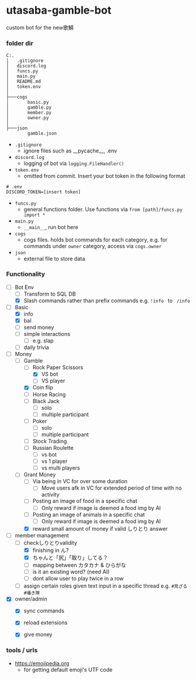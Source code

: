 # utasaba-gamble-bot
custom bot for the new歌鯖

### folder dir

```
C:.
│   .gitignore
│   discord.log
│   funcs.py
│   main.py
│   README.md
│   token.env
│
├───cogs
│       basic.py
│       gamble.py
│       member.py
│       owner.py
│
├───json
        gamble.json
```

- `.gitignore`
  - ignore files such as \_\_pycache_\_\, .env
- `discord.log`
  - logging of bot via `logging.FileHandler()`
- `token.env`
  - omitted from commit. Insert your bot token in the following format
```
# .env
DISCORD_TOKEN=[insert token]
```
- `funcs.py`
  - general functions folder. Use functions via `from [path]/funcs.py import *`
- `main.py`
  - `__main__`, run bot here
- `cogs`
  - cogs files. holds bot commands for each category, e.g. for commands under `owner` category, access via `cogs.owner`
- `json`
  - external file to store data

### Functionality
- [ ] Bot Env
  - [ ] Transform to SQL DB
  - [x] Slash commands rather than prefix commands e.g. `!info ` to ` /info`
- [ ] Basic
  - [x] info
  - [x] bal
  - [ ] send money
  - [ ] simple interactions
    - [ ] e.g. slap
  - [ ] daily trivia
- [ ] Money
  - [ ] Gamble
    - [ ] Rock Paper Scissors
      - [x] VS bot
      - [ ] VS player
    - [x] Coin flip
    - [ ] Horse Racing
    - [ ] Black Jack
      - [ ] solo
      - [ ] multiple participant
    - [ ] Poker
      - [ ] solo
      - [ ] multiple participant
    - [ ] Stock Trading
    - [ ] Russian Roulette
      - [ ] vs bot
      - [ ] vs 1 player
      - [ ] vs multi players
  - [ ] Grant Money
    - [ ] Via being in VC for over some duration
      - [ ] Move users afk in VC for extended period of time with no activity
    - [ ] Posting an image of food in a specific chat
      - [ ] Only reward if image is deemed a food img by AI
    - [ ] Posting an image of animals in a specific chat
      - [ ] Only reward if image is deemed a food img by AI
    - [x] reward small amount of money if valid しりとり answer
- [ ] member management
  - [ ] checkしりとりvalidity
    - [x] finishing in ん?
    - [x] ちゃんと「尻」「取り」してる？
    - [ ] mapping between カタカナ & ひらがな
    - [ ] is it an existing word? (need AI)
    - [ ] dont allow user to play twice in a row
  - [ ] assign certain roles given text input in a specific thread e.g. `#見ざる`　`#囁き隊`
- [x] owner/admin
  - [x] sync commands
  - [x] reload extensions
  - [x] give money


### tools / urls
- https://emojipedia.org
  - for getting default emoji's UTF code